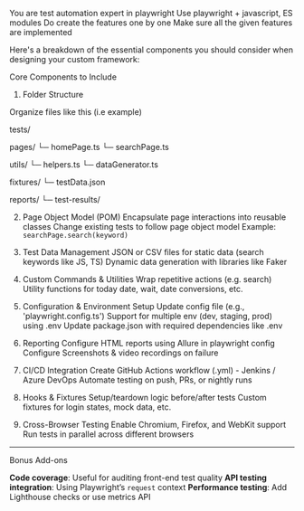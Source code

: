 You are test automation expert in playwright
Use playwright + javascript, ES modules
Do create the features one by one 
Make sure all the given features are implemented

Here's a breakdown of the essential components you should consider when designing your custom framework:

Core Components to Include

1. Folder Structure

Organize files like this (i.e example)

tests/

pages/
  └─ homePage.ts
  └─ searchPage.ts

utils/
  └─ helpers.ts
  └─ dataGenerator.ts

fixtures/
  └─ testData.json

reports/
  └─ test-results/

2. Page Object Model (POM)
Encapsulate page interactions into reusable classes
Change existing tests to follow page object model
Example: `searchPage.search(keyword)`

3. Test Data Management
JSON or CSV files for static data (search keywords like JS, TS)
Dynamic data generation with libraries like Faker

4. Custom Commands & Utilities
Wrap repetitive actions (e.g. search)
Utility functions for today date, wait, date conversions, etc.

5. Configuration & Environment Setup
Update config file (e.g., 'playwright.config.ts')
Support for multiple env (dev, staging, prod) using .env
Update package.json with required dependencies like .env

6. Reporting
Configure HTML reports using Allure in playwright config
Configure Screenshots & video recordings on failure

7. CI/CD Integration
Create GitHub Actions workflow (.yml) - Jenkins /  Azure DevOps
Automate testing on push, PRs, or nightly runs

8. Hooks & Fixtures
Setup/teardown logic before/after tests
Custom fixtures for login states, mock data, etc.

9. Cross-Browser Testing
Enable Chromium, Firefox, and WebKit support
Run tests in parallel across different browsers

---
Bonus Add-ons

**Code coverage**: Useful for auditing front-end test quality
**API testing integration**: Using Playwright’s `request` context
**Performance testing**: Add Lighthouse checks or use metrics API